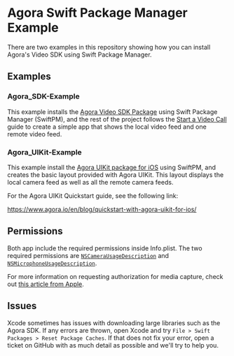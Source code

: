 # Agora Swift Package Manager Example

There are two examples in this repository showing how you can install Agora's Video SDK using Swift Package Manager.

## Examples

### Agora_SDK-Example

This example installs the [Agora Video SDK Package](https://github.com/AgoraIO/AgoraRtcEngine_iOS) using Swift Package Manager (SwiftPM), and the rest of the project follows the [Start a Video Call](https://docs.agora.io/en/Video/start_call_ios?platform=iOS) guide to create a simple app that shows the local video feed and one remote video feed.

### Agora_UIKit-Example

This example install the [Agora UIKit package for iOS](https://github.com/AgoraIO-Community/iOS-UIKit) using SwiftPM, and creates the basic layout provided with Agora UIKit. This layout displays the local camera feed as well as all the remote camera feeds.

For the Agora UIKit Quickstart guide, see the following link:

https://www.agora.io/en/blog/quickstart-with-agora-uikit-for-ios/

## Permissions

Both app include the required permissions inside Info.plist. The two required permissions are [`NSCameraUsageDescription`](https://developer.apple.com/library/archive/documentation/General/Reference/InfoPlistKeyReference/Articles/CocoaKeys.html#//apple_ref/doc/plist/info/NSCameraUsageDescription) and [`NSMicrophoneUsageDescription`](https://developer.apple.com/library/archive/documentation/General/Reference/InfoPlistKeyReference/Articles/CocoaKeys.html#//apple_ref/doc/uid/TP40009251-SW25).

For more information on requesting authorization for media capture, check out [this article from Apple](https://developer.apple.com/documentation/avfoundation/cameras_and_media_capture/requesting_authorization_for_media_capture_on_ios).

## Issues

Xcode sometimes has issues with downloading large libraries such as the Agora SDK. If any errors are thrown, open Xcode and try `File > Swift Packages > Reset Package Caches`. If that does not fix your error, open a ticket on GitHub with as much detail as possible and we'll try to help you.
